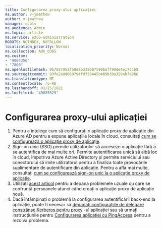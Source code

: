 ```yaml
---
title: Configurarea proxy-ului aplicației
ms.author: v-jmathew
author: v-jmathew
manager: scotv
ms.audience: Admin
ms.topic: article
ms.service: o365-administration
ROBOTS: NOINDEX, NOFOLLOW
localization_priority: Normal
ms.collection: Adm_O365
ms.custom:
- "9004356"
- "7800"
ms.openlocfilehash: 0b782705afa8eab338687590baff90de4e17ccb9
ms.sourcegitcommit: 83fe2a8d060794fdf58445b469b30a3294b7a9b6
ms.translationtype: MT
ms.contentlocale: ro-RO
ms.lasthandoff: 01/15/2021
ms.locfileid: "49885525"
---
```

# <a name="app-proxy-configuration"></a>Configurarea proxy-ului aplicației

1. Pentru a înțelege cum să configurați o aplicație proxy de aplicație din Azure AD pentru a expune aplicațiile locale în cloud, consultați [cum se configurează o aplicație proxy de aplicație](https://docs.microsoft.com/azure/active-directory/application-proxy-config-how-to).
2. Sign-on unic (SSO) permite utilizatorilor să acceseze o aplicație fără a se autentifica de mai multe ori. Permite autentificarea unică să aibă loc în cloud, împotriva Azure Active Directory și permite serviciului sau conectorului să imite utilizatorul pentru a finaliza toate provocările suplimentare de autentificare din aplicație. Pentru a afla mai multe, consultați [cum se configurează sign-on unic la o aplicație proxy de aplicație](https://docs.microsoft.com/azure/active-directory/application-proxy-config-sso-how-to).
3. Utilizați [acest articol](https://docs.microsoft.com/azure/active-directory/application-proxy-config-problem) pentru a depana problemele uzuale cu care se confruntă persoanele atunci când creați o aplicație proxy de aplicație nouă.
4. Dacă întâmpinați o problemă la configurarea autentificării back-end la aplicație, poate fi necesar să [depanați configurațiile de delegare constrânse Kerberos pentru proxy](https://docs.microsoft.com/azure/active-directory/application-proxy-back-end-kerberos-constrained-delegation-how-to) -ul aplicației sau să urmați instrucțiunile pentru [Configurarea aplicației cu PingAccess](https://docs.microsoft.com/azure/active-directory/application-proxy-back-end-ping-access-how-to) pentru a rezolva problema.
